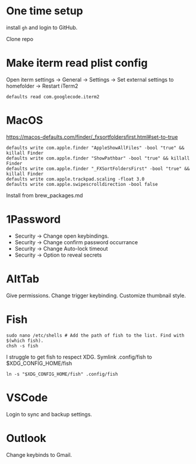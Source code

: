 # One time setup

install `gh` and login to GitHub.

Clone repo

# Make iterm read plist config
Open iterm settings -> General -> Settings -> Set external settings to homefolder -> Restart iTerm2
```
defaults read com.googlecode.iterm2
```


# MacOS
https://macos-defaults.com/finder/_fxsortfoldersfirst.html#set-to-true
```
defaults write com.apple.finder "AppleShowAllFiles" -bool "true" && killall Finder
defaults write com.apple.finder "ShowPathbar" -bool "true" && killall Finder
defaults write com.apple.finder "_FXSortFoldersFirst" -bool "true" && killall Finder
defaults write com.apple.trackpad.scaling -float 3.0
defaults write com.apple.swipescrolldirection -bool false
```

Install from brew_packages.md

# 1Password
- Security -> Change open keybindings.
- Security -> Change confirm password occurrance
- Security -> Change Auto-lock timeout
- Security -> Option to reveal secrets

# AltTab
Give permissions.
Change trigger keybinding.
Customize thumbnail style.

# Fish
```
sudo nano /etc/shells # Add the path of fish to the list. Find with $(which fish).
chsh -s fish
```
I struggle to get fish to respect XDG.
Symlink .config/fish to $XDG_CONFIG_HOME/fish
```
ln -s "$XDG_CONFIG_HOME/fish" .config/fish
```

# VSCode
Login to sync and backup settings.

# Outlook
Change keybinds to Gmail.
